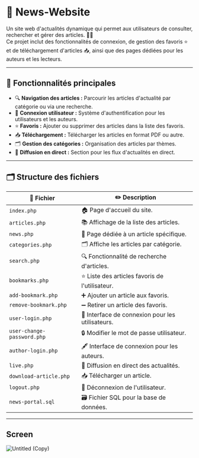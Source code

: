 # 📰 News-Website

Un site web d'actualités dynamique qui permet aux utilisateurs de consulter, rechercher et gérer des articles. 📖✨  
Ce projet inclut des fonctionnalités de connexion, de gestion des favoris ⭐ et de téléchargement d'articles 📥, ainsi que des pages dédiées pour les auteurs et les lecteurs.  

---

## 🌟 Fonctionnalités principales

- 🔍 **Navigation des articles :** Parcourir les articles d'actualité par catégorie ou via une recherche.  
- 🔑 **Connexion utilisateur :** Système d'authentification pour les utilisateurs et les auteurs.  
- ⭐ **Favoris :** Ajouter ou supprimer des articles dans la liste des favoris.  
- 📥 **Téléchargement :** Télécharger les articles en format PDF ou autre.  
- 🗂️ **Gestion des catégories :** Organisation des articles par thèmes.  
- 📡 **Diffusion en direct :** Section pour les flux d'actualités en direct.  

---

## 🗂️ Structure des fichiers

| 📄 **Fichier**              | ✏️ **Description**                                     |
|-----------------------------|-------------------------------------------------------|
| `index.php`                 | 🏠 Page d'accueil du site.                            |
| `articles.php`              | 📚 Affichage de la liste des articles.                |
| `news.php`                  | 📰 Page dédiée à un article spécifique.               |
| `categories.php`            | 🗂️ Affiche les articles par catégorie.               |
| `search.php`                | 🔍 Fonctionnalité de recherche d'articles.            |
| `bookmarks.php`             | ⭐ Liste des articles favoris de l'utilisateur.       |
| `add-bookmark.php`          | ➕ Ajouter un article aux favoris.                    |
| `remove-bookmark.php`       | ➖ Retirer un article des favoris.                    |
| `user-login.php`            | 🔑 Interface de connexion pour les utilisateurs.      |
| `user-change-password.php`  | 🔒 Modifier le mot de passe utilisateur.              |
| `author-login.php`          | 🖋️ Interface de connexion pour les auteurs.           |
| `live.php`                  | 📡 Diffusion en direct des actualités.                |
| `download-article.php`      | 📥 Télécharger un article.                            |
| `logout.php`                | 🚪 Déconnexion de l'utilisateur.                     |
| `news-portal.sql`           | 🗃️ Fichier SQL pour la base de données.               |

---

##  Screen 
![Untitled (Copy)](https://github.com/user-attachments/assets/6c72963f-a6a9-4fea-bd79-247a58b61693)


